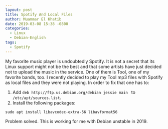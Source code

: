 ```yaml
---
layout: post
title: Spotify And Local Files
author: Muammar El Khatib
date: 2019-03-08 15:38 -0800
categories:
  - Linux
  - Debian-English
tags:
  - Spotify
---
```


My favorite music player is undoubtedly Spotify. It is not a secret that its
Linux support might not be the best and that some artists have just decided not
to upload the music in the service. One of them is Tool, one of my favorite
bands, too. I recently decided to play my Tool mp3 files with Spotify as local
files and they were not playing. In order to fix that one has to:

1. Add `deb http://ftp.us.debian.org/debian jessie main ` to
   `/etc/apt/sources.list`.
2. Install the following packages:

```
sudo apt install libavcodec-extra-56 libavformat56
```

Problem solved. This is working for me with Debian unstable in 2019.

